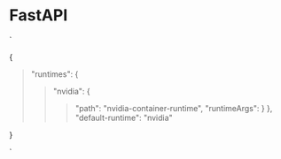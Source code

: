 # FastAPI
`

  {

  > "runtimes": {
  > > "nvidia": {
  > > > "path": "nvidia-container-runtime",
  > > > "runtimeArgs": 
  > > }
  > },
  > "default-runtime": "nvidia"

  }

`
